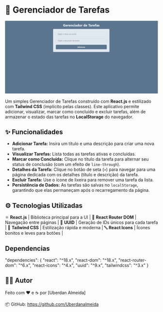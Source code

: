 # 📝 Gerenciador de Tarefas

![profile](./imagem/gerenciador-tarefas.png)

Um simples Gerenciador de Tarefas construído com **React.js** e estilizado com **Tailwind CSS** (implícito pelas classes). Este aplicativo permite adicionar, visualizar, marcar como concluído e excluir tarefas, além de armazenar o estado das tarefas no **LocalStorage** do navegador.

## ✨ Funcionalidades

* **Adicionar Tarefa:** Insira um título e uma descrição para criar uma nova tarefa.
* **Visualizar Tarefas:** Lista todas as tarefas ativas e concluídas.
* **Marcar como Concluída:** Clique no título da tarefa para alternar seu status de conclusão (com um efeito de `line-through`).
* **Detalhes da Tarefa:** Clique no botão de seta (`>`) para navegar para uma página dedicada com os detalhes (título e descrição) da tarefa.
* **Excluir Tarefa:** Use o ícone de lixeira para remover uma tarefa da lista.
* **Persistência de Dados:** As tarefas são salvas no `localStorage`, garantindo que elas permaneçam após o recarregamento da página.


## ⚙️ Tecnologias Utilizadas

 ⚛️ **React.js** | Biblioteca principal para a UI |
 🧭 **React Router DOM** | Navegação entre páginas |
 🧾 **UUID** | Geração de IDs únicos para cada tarefa |
 🎨 **Tailwind CSS** | Estilização rápida e moderna |
 🔤 **React Icons** | Ícones bonitos e leves para botões |

## Dependencias

"dependencies": {
  "react": "^18.x",
  "react-dom": "^18.x",
  "react-router-dom": "^6.x",
  "react-icons": "^4.x",
  "uuid": "^9.x",
  "tailwindcss": "^3.x"
}

## 👨‍💻 Autor

Feito com ❤️ e ☕ por [Uberdan Almeida]

📦 GitHub: https://github.com/Uberdanalmeida 
